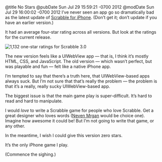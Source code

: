 @title No Stars
@pubDate Sun Jul 29 15:59:21 -0700 2012
@modDate Sun Jul 29 16:00:02 -0700 2012
I’ve never seen an app go so dramatically bad as the latest update of <a href="http://itunes.apple.com/us/app/scrabble/id284815117?mt=8">Scrabble for iPhone</a>. (Don’t get it; don’t update if you have an earlier version.)

It had an average four-star rating across all versions. But look at the ratings for the current release.

<img src="/images/scrabbleRating.png" height="" width="" alt="1,132 one-star ratings for Scrabble 3.0" />

The new version feels like a UIWebView app — that is, I think it’s mostly HTML, CSS, and JavaScript. The old version — which wasn’t perfect, but was playable and fun — felt like a native iPhone app.

I’m tempted to say that there’s a truth here, that UIWebView-based apps always suck. But I’m not sure that that’s really the problem — the problem is that it’s a really, really sucky UIWebView-based app.

The biggest issue is that the main game play is super-difficult. It’s hard to read and hard to manipulate.

I would *love* to write a Scrabble game for people who love Scrabble. Get a great designer who loves words (<a href="http://mrgan.tumblr.com">Neven Mrgan</a> would be choice one). Imagine how awesome it could be! But I’m not going to write that game, or any other.

In the meantime, I wish I could give this version zero stars.

It’s the only iPhone game I play.

(Commence the sighing.)
